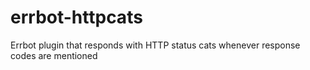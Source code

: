 # errbot-httpcats
Errbot plugin that responds with HTTP status cats whenever response codes are mentioned
